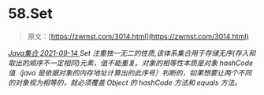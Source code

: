 <!--yml
category: 未分类
date: 0001-01-01 00:00:00
-->

# 58.Set

> 原文：[https://zwmst.com/3014.html](https://zwmst.com/3014.html)

   [ *Java集合* ](https://zwmst.com/java%e9%9b%86%e5%90%88)*[ <time datetime="2021-09-14T23:52:43+08:00"> 2021-09-14 </time> ](https://zwmst.com/3014.html)  Set 注重独一无二的性质,该体系集合用于存储无序(存入和取出的顺序不一定相同)元素，值不能重复。对象的相等性本质是对象 hashCode 值（java 是依据对象的内存地址计算出的此序号）判断的，如果想要让两个不同的对象视为相等的，就必须覆盖 Object 的 hashCode 方法和 equals 方法。*